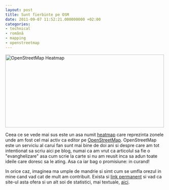 ```yaml
---
layout: post
title: Sunt fierbinte pe OSM
date: 2011-09-07 11:52:21.000000000 +02:00
categories:
- technical
- română
- mapping
- openstreetmap
---
```

<a href="https://content.rusiczki.net/2011/09/osm-heatmap.png"><img src="https://content.rusiczki.net/2011/09/osm-heatmap-500x231.png" alt="OpenStreetMap Heatmap" title="OpenStreetMap Heatmap" width="500" height="231" class="alignnone size-medium wp-image-1433" /></a>

Ceea ce se vede mai sus este un asa numit <a href="http://en.wikipedia.org/wiki/Heat_map">heatmap</a> care reprezinta zonele unde am fost cel mai activ ca editor pe <a href="http://www.openstreetmap.org">OpenStreetMap</a>. OpenStreetMap este un serviciu al carui fan sunt mai bine de doi ani si despre care am tot intentionat sa scriu aici pe blog, numai ca am vrut ca articolul sa fie o "evanghelizare" asa cum scrie la carte si nu am reusit inca sa adun toate ideile care doresc sa le ating. Asa ca iar bag o promisiune: in curand!

In orice caz, imaginea ma umple de mandrie si simt cum se umfla orezul in mine cand vad cat de mult am contribuit. Exista si <a href="http://yosmhm.neis-one.org/?kitsched">link permanent</a> si vad ca site-ul asta ofera si un alt soi de statistici, mai textuale, <a href="http://hdyc.neis-one.org/?kitsched">aici</a>.
